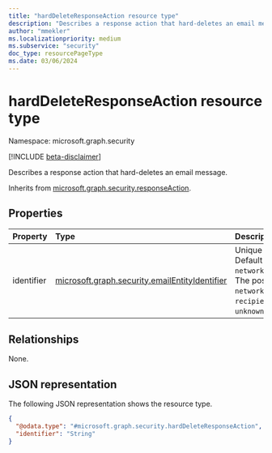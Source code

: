 ```yaml
---
title: "hardDeleteResponseAction resource type"
description: "Describes a response action that hard-deletes an email message."
author: "mmekler"
ms.localizationpriority: medium
ms.subservice: "security"
doc_type: resourcePageType
ms.date: 03/06/2024
---
```


# hardDeleteResponseAction resource type

Namespace: microsoft.graph.security

[!INCLUDE [beta-disclaimer](../../includes/beta-disclaimer.md)]

Describes a response action that hard-deletes an email message.

Inherits from [microsoft.graph.security.responseAction](../resources/security-responseaction.md).

## Properties
| Property   | Type                                                                                                          | Description                                                                                                                                                                                   |
|:-----------|:--------------------------------------------------------------------------------------------------------------|:----------------------------------------------------------------------------------------------------------------------------------------------------------------------------------------------|
| identifier | [microsoft.graph.security.emailEntityIdentifier](../resources/enums-security.md#emailentityidentifier-values) | Unique identifier for the response action. Default is `networkMessageId`,`recipientEmailAddress`. The possible values are: `networkMessageId`, `recipientEmailAddress`, `unknownFutureValue`. |

## Relationships
None.

## JSON representation
The following JSON representation shows the resource type.
<!-- {
  "blockType": "resource",
  "@odata.type": "microsoft.graph.security.hardDeleteResponseAction"
}
-->
``` json
{
  "@odata.type": "#microsoft.graph.security.hardDeleteResponseAction",
  "identifier": "String"
}
```

